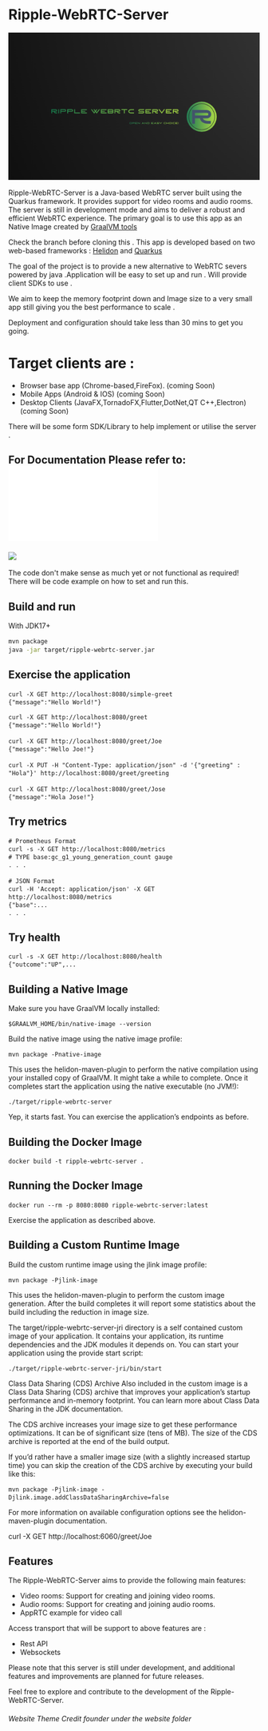 

# Ripple-WebRTC-Server

<p align="center" width="100%">
<img src="logo.png">
</p>


Ripple-WebRTC-Server is a Java-based WebRTC server built using the Quarkus framework. It provides support for video rooms and audio rooms. The server is still in development mode and aims to deliver a robust and efficient WebRTC experience.
The primary goal is to use this app as an Native Image created by [ GraalVM tools](https://github.com/graalvm)

Check the branch before cloning this . This app is developed based on two web-based frameworks : [Helidon](https://helidon.io/) and [Quarkus](https://quarkus.io/)

The goal of the project is to provide a new alternative  to WebRTC severs powered by java .Application will be easy to set up  and run . Will provide client SDKs to use .

We aim to keep the memory footprint down and Image size to a very small app still giving you the best performance to scale .

Deployment and configuration should take less than 30 mins to get you going.

# Target clients are :
- Browser base app (Chrome-based,FireFox). (coming Soon)
- Mobile Apps (Android & IOS) (coming Soon)
- Desktop Clients (JavaFX,TornadoFX,Flutter,DotNet,QT C++,Electron) (coming Soon)

There will be some form SDK/Library to help implement or utilise the server .

## For Documentation Please refer to:  ![Docs Page](/docs/index.md)

![](https://placehold.it/400x90/ff0000/000000?text=STILL_IN_DEVELOPMENT!)

The code don't make sense as much yet or not functional as required! There will be code example on how to set and run this.


## Build and run


With JDK17+
```bash
mvn package
java -jar target/ripple-webrtc-server.jar
```

## Exercise the application
```
curl -X GET http://localhost:8080/simple-greet
{"message":"Hello World!"}
```

```
curl -X GET http://localhost:8080/greet
{"message":"Hello World!"}

curl -X GET http://localhost:8080/greet/Joe
{"message":"Hello Joe!"}

curl -X PUT -H "Content-Type: application/json" -d '{"greeting" : "Hola"}' http://localhost:8080/greet/greeting

curl -X GET http://localhost:8080/greet/Jose
{"message":"Hola Jose!"}
```



## Try metrics

```
# Prometheus Format
curl -s -X GET http://localhost:8080/metrics
# TYPE base:gc_g1_young_generation_count gauge
. . .

# JSON Format
curl -H 'Accept: application/json' -X GET http://localhost:8080/metrics
{"base":...
. . .
```



## Try health

```
curl -s -X GET http://localhost:8080/health
{"outcome":"UP",...

```



## Building a Native Image

Make sure you have GraalVM locally installed:

```
$GRAALVM_HOME/bin/native-image --version
```

Build the native image using the native image profile:

```
mvn package -Pnative-image
```

This uses the helidon-maven-plugin to perform the native compilation using your installed copy of GraalVM. It might take a while to complete.
Once it completes start the application using the native executable (no JVM!):

```
./target/ripple-webrtc-server
```

Yep, it starts fast. You can exercise the application’s endpoints as before.


## Building the Docker Image

```
docker build -t ripple-webrtc-server .
```

## Running the Docker Image

```
docker run --rm -p 8080:8080 ripple-webrtc-server:latest
```

Exercise the application as described above.
                                

## Building a Custom Runtime Image

Build the custom runtime image using the jlink image profile:

```
mvn package -Pjlink-image
```

This uses the helidon-maven-plugin to perform the custom image generation.
After the build completes it will report some statistics about the build including the reduction in image size.

The target/ripple-webrtc-server-jri directory is a self contained custom image of your application. It contains your application,
its runtime dependencies and the JDK modules it depends on. You can start your application using the provide start script:

```
./target/ripple-webrtc-server-jri/bin/start
```

Class Data Sharing (CDS) Archive
Also included in the custom image is a Class Data Sharing (CDS) archive that improves your application’s startup
performance and in-memory footprint. You can learn more about Class Data Sharing in the JDK documentation.

The CDS archive increases your image size to get these performance optimizations. It can be of significant size (tens of MB).
The size of the CDS archive is reported at the end of the build output.

If you’d rather have a smaller image size (with a slightly increased startup time) you can skip the creation of the CDS
archive by executing your build like this:

```
mvn package -Pjlink-image -Djlink.image.addClassDataSharingArchive=false
```

For more information on available configuration options see the helidon-maven-plugin documentation.

curl -X GET http://localhost:6060/greet/Joe

## Features

The Ripple-WebRTC-Server aims to provide the following main features:

- Video rooms: Support for creating and joining video rooms.
- Audio rooms: Support for creating and joining audio rooms.
- AppRTC example for video call


Access transport that will be support to above features are :
- Rest API
- Websockets

Please note that this server is still under development, and additional features and improvements are planned for future releases.

Feel free to explore and contribute to the development of the Ripple-WebRTC-Server.


###### Website Theme Credit founder under the website folder